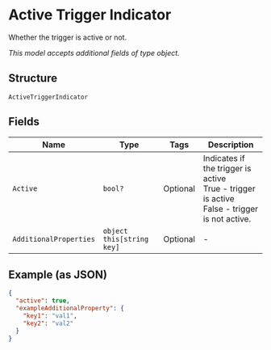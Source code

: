 
# Active Trigger Indicator

Whether the trigger is active or not.

*This model accepts additional fields of type object.*

## Structure

`ActiveTriggerIndicator`

## Fields

| Name | Type | Tags | Description |
|  --- | --- | --- | --- |
| `Active` | `bool?` | Optional | Indicates if the trigger is active<br />True - trigger is active<br />False - trigger is not active. |
| `AdditionalProperties` | `object this[string key]` | Optional | - |

## Example (as JSON)

```json
{
  "active": true,
  "exampleAdditionalProperty": {
    "key1": "val1",
    "key2": "val2"
  }
}
```

